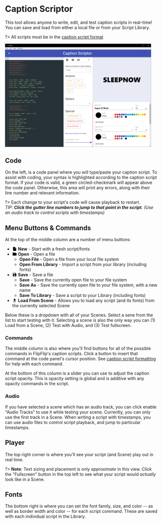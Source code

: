 # Caption Scriptor

This tool allows anyone to write, edit, and test caption scripts in real-time! You can save and load from either a 
local file or from your Script Library.

?> All scripts must be in the [caption script format](caption_script.md)

<img src="doc_images/scriptor.png" alt="Options" width="50%" style="min-width: 483px">

## Code

On the left, is a code panel where you will type/paste your caption script. To assist with coding, your syntax is highlighted according to 
the caption script format. If your code is valid, a green circled-checkmark will appear above the code panel. Otherwise,
this area will print any errors, along with their line number and relevant information.

?> Each change to your script's code will cause playback to restart.<br/>
_TIP: **Click the gutter line numbers to jump to that point in the script**. (Use an audio track to control scripts with timestamps)_

## Menu Buttons & Commands

At the top of the middle column are a number of menu buttons:

* <img style="vertical-align: -2px" src="doc_icons/new1.svg" alt="New" width="15" height="15"> **New** - Start with a fresh script/fonts
* <img style="vertical-align: -2px" src="doc_icons/open.svg" alt="Open" width="15" height="15"> **Open** - Open a file
  * **Open File** - Open a file from your local file system
  * **Open From Library** - Import a script from your library (including fonts)
* <img style="vertical-align: -2px" src="doc_icons/save.svg" alt="Save" width="15" height="15"> **Save** - Save a file
  * **Save** - Save the currently open file to your file system
  * **Save As** - Save the currently open file to your file system, with a new name
  * **Save To Library** - Save a script to your Library (including fonts)
* <img style="vertical-align: -2px" src="doc_icons/load.svg" alt="Load" width="15" height="15"> **Load From Scene** - Allows you to load any script (and its fonts) from the currently selected Scene

Below these is a dropdown with all of your Scenes. Select a sene from the list to start testing with it. Selecting a 
scene is also the only way you can (1) Load from a Scene, (2) Test with Audio, and (3) Test fullscreen.

### Commands

The middle column is also where you'll find buttons for all of the possible commands in FlipFlip's caption scripts. 
Click a button to insert that command at the code panel's cursor position. See [caption script formatting](caption_script.md)
for help with each command.

At the bottom of this column is a slider you can use to adjust the caption script opacity. This is opacity setting is
global and is additive with any opacity commands in the script.

### Audio

If you have selected a scene which has an audio track, you can click enable "Audio Tracks" to use it while testing your
scene. Currently, you can only use the first track in a Scene. When writing a script with timestamps, you can use audio 
files to control script playback, and jump to particular timestamps.

## Player

The top right corner is where you'll see your script (and Scene) play out in real time. 

?> **Note**: Text sizing and placement is only _approximate_ in this view. Click the "Fullscreen" button in the top 
left to see what your script would _actually_ look like in a Scene.

## Fonts

The bottom right is where you can set the font family, size, and color -- as well as border width and color -- for each 
script command. These are saved with each individual script in the Library.  